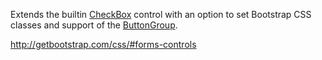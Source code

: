 Extends the builtin [CheckBox](/docs/controls/builtin/CheckBox/{branch}) control with an option to set Bootstrap CSS classes and support of the [ButtonGroup](/docs/controls/builtin/ButtonGroup/{branch}). 

<http://getbootstrap.com/css/#forms-controls>
